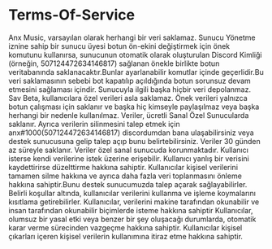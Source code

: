 # Terms-Of-Service
Anx Music, varsayılan olarak herhangi bir veri saklamaz. Sunucu Yönetme iznine sahip bir sunucu üyesi botun ön-ekini değiştirmek için önek komutunu kullanırsa, sunucunun otomatik olarak oluşturulan Discord Kimliği (örneğin, 507124472634146817) sağlanan önekle birlikte botun veritabanında saklanacaktır.Bunlar ayarlanabilir komutlar içinde geçerlidir.Bu veri saklamasının sebebi bot kapatılıp açıldığında botun sorunsuz devam etmesini sağlaması içindir. Sunucuyla ilgili başka hiçbir veri depolanmaz. Sav Beta, kullanıcılara özel verileri asla saklamaz. Önek verileri yalnızca botun çalışması için saklanır ve başka hiç kimseyle paylaşılmaz veya başka herhangi bir nedenle kullanılmaz. Veriler, ücretli Sanal Özel Sunucularda saklanır. Ayrıca verilerin silinmesini talep etmek için anx#1000(507124472634146817) discordumdan bana ulaşabilirsiniz veya destek sunucusuna gelip talep açıp bunu belirtebilirsiniz. Veriler 30 günden az süreyle saklanır. Veriler özel sanal sunucuda korunmaktadır. Kullanıcı isterse kendi verilerine istek üzerine erişebilir. Kullanıcı yanlış bir verisini kaydettirirse düzelttirme hakkına sahiptir. Kullanıcılar kişisel verilerini tamamen silme hakkına ve ayrıca daha fazla veri toplanmasını önleme hakkına sahiptir.Bunu destek sunucumuzda talep açarak sağlayabilirler. Belirli koşullar altında, kullanıcılar verilerini kullanma ve işleme koymalarını kısıtlama getirebilirler. Kullanıcılar, verilerini makine tarafından okunabilir ve insan tarafından okunabilir biçimlerde isteme hakkına sahiptir Kullanıcılar, olumsuz bir yasal etki veya benzer bir şey oluşacağı durumlarda, otomatik karar verme sürecinden vazgeçme hakkına sahiptir. Kullanıcılar kişisel çıkarları içeren kişisel verilerin kullanımına itiraz etme hakkına sahiptir.
